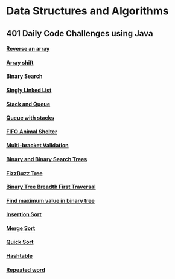 # Data Structures and Algorithms

## 401 Daily Code Challenges using Java
#### [Reverse an array](https://github.com/joriefernandez/data-structures-and-algorithms/tree/master/code-challenges/ReverseArray/src)
#### [Array shift](https://github.com/joriefernandez/data-structures-and-algorithms/tree/master/challenges-401/ArrayShift)
#### [Binary Search](https://github.com/joriefernandez/data-structures-and-algorithms/tree/master/challenges-401/binarySearch)
#### [Singly Linked List](https://github.com/joriefernandez/data-structures-and-algorithms/tree/master/challenges-401/linkedlist)
#### [Stack and Queue](https://github.com/joriefernandez/data-structures-and-algorithms/blob/master/challenges-401/data-structures/STACK_QUEUE_README.MD)
#### [Queue with stacks](https://github.com/joriefernandez/data-structures-and-algorithms/blob/master/challenges-401/data-structures/PSEUDOQUEUE_README.md)
#### [FIFO Animal Shelter](https://github.com/joriefernandez/data-structures-and-algorithms/blob/master/challenges-401/data-structures/ANIMALSHELTER_README.md)
#### [Multi-bracket Validation](https://github.com/joriefernandez/data-structures-and-algorithms/blob/master/challenges-401/data-structures/MULTIBRACKETVALIDATION_README.md)
#### [Binary and Binary Search Trees](https://github.com/joriefernandez/data-structures-and-algorithms/blob/master/challenges-401/data-structures/TREE_README.md)
#### [FizzBuzz Tree](https://github.com/joriefernandez/data-structures-and-algorithms/blob/master/challenges-401/data-structures/FIZZBUZZTREE_README.md)
#### [Binary Tree Breadth First Traversal](https://github.com/joriefernandez/data-structures-and-algorithms/blob/master/challenges-401/data-structures/TREE_README.md)
#### [Find maximum value in binary tree](https://github.com/joriefernandez/data-structures-and-algorithms/blob/master/challenges-401/data-structures/TREE_README.md)
#### [Insertion Sort](https://github.com/joriefernandez/data-structures-and-algorithms/blob/master/challenges-401/data-structures/LECTURE_NOTES.md)
#### [Merge Sort](https://github.com/joriefernandez/data-structures-and-algorithms/blob/master/challenges-401/data-structures/MERGESORT_LECTURE_NOTES.md)
#### [Quick Sort](https://github.com/joriefernandez/data-structures-and-algorithms/blob/master/challenges-401/data-structures/QUICKSORT_LECTURE_NOTES.md)
#### [Hashtable](https://github.com/joriefernandez/data-structures-and-algorithms/blob/master/challenges-401/data-structures/HASHTABLE_README.md)
#### [Repeated word](https://github.com/joriefernandez/data-structures-and-algorithms/blob/master/challenges-401/data-structures/REPEATED_WORD_README.md)


